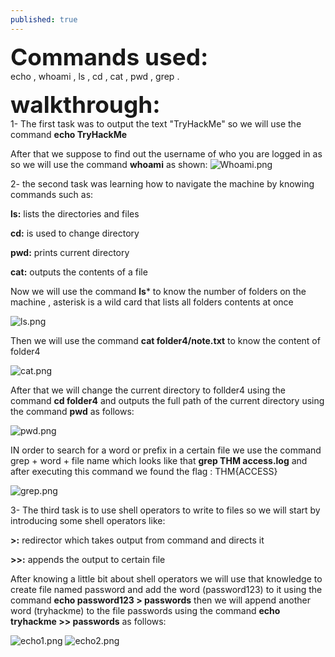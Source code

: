 ```yaml
---
published: true
---
```

<span style=" font-size:37px;"> **Commands used:** </span><br/>
 echo , whoami , ls , cd , cat , pwd , grep .
 
 <span style=" font-size:37px;"> **walkthrough:**</span><br/>
1- The first task was to output the text "TryHackMe" so we will use the command **echo TryHackMe** 

 After that we suppose to find out the username of who you are logged in as so we will use the command **whoami** as shown:
![Whoami.png]({{site.baseurl}}/Whoami.png)

2- the second task was learning how to navigate the machine by knowing commands such as:

**ls:**  lists the directories and files 

**cd:**  is used to change directory 

**pwd:** prints current directory 

**cat:** outputs the contents of a file

Now we will use the command **ls*** to know the number of folders on the machine , asterisk is 
a wild card that lists all folders contents at once 

![ls.png]({{site.baseurl}}/ls.png)

Then we will use the command **cat folder4/note.txt** to know the content of folder4

![cat.png]({{site.baseurl}}/cat.png)

After that we will change the current directory to follder4 using the command **cd folder4** and outputs the full path of the current directory using the command **pwd** as follows:

![pwd.png]({{site.baseurl}}/pwd.png)

IN order to search for a word or prefix  in a certain file we use the command grep + word + file name which looks like that **grep THM access.log** and after executing this command we found the flag : THM{ACCESS}

![grep.png]({{site.baseurl}}/grep.png)

3- The third task is to use shell operators to write to files so we will start by introducing some shell operators like:

**>:** redirector which takes output from command and directs it

**>>:** appends the output to certain file

After knowing a little bit about shell operators we will use that knowledge to create file named password and add the word (password123) to it using the command **echo password123 > passwords** then we will append another word (tryhackme) to the file passwords using the command **echo tryhackme >> passwords** as follows:

![echo1.png]({{site.baseurl}}/echo1.png)
![echo2.png]({{site.baseurl}}/echo2.png)






